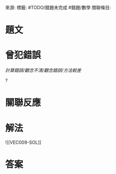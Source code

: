 來源: 
標籤: #TODO/錯題未完成 #錯題/數學 
關聯條目: 
# 題文
# 曾犯錯誤
*計算錯誤/觀念不清/觀念錯誤/方法較差*

?
# 關聯反應
# 解法
![[VEC009-SOL]]
# 答案